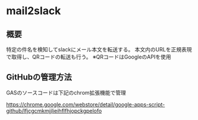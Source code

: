 # mail2slack

## 概要

特定の件名を検知してslackにメール本文を転送する。
本文内のURLを正規表現で取得し、QRコードの転送も行う。
※QRコードはGoogleのAPIを使用

## GitHubの管理方法

GASのソースコードは下記のchrom拡張機能で管理

https://chrome.google.com/webstore/detail/google-apps-script-github/lfjcgcmkmjjlieihflfhjopckgpelofo


